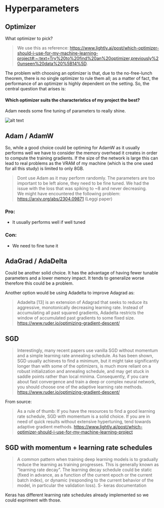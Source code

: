 # Hyperparameters
## Optimizer
What optimizer to pick?
> We use this as reference: https://www.lightly.ai/post/which-optimizer-should-i-use-for-my-machine-learning-project#:~:text=Try%20to%20find%20an%20optimizer,previously%20unseen%20data%20%5B14%5D.

The problem with choosing an optimizer is that, due to the no-free-lunch theorem, there is no single optimizer to rule them all; as a matter of fact, the performance of an optimizer is highly dependent on the setting. So, the central question that arises is:

#### Which optimizer suits the characteristics of my project the best?
Adam needs some fine tuning of parameters to really shine.

![alt text](/home/jacopo/Downloads/62cd5ce03261cbb02f18863c_table.png)


## Adam / AdamW
So, while a good choice could be optiming for AdamW as it usually performs well we have to consider the memory overhead it creates in order to compute the training gradients. If the size of the network is large this can lead to real problems as the VRAM of my machine (which is the one used for all this study) is limited to only 8GB.

> Dont use Adam as it may perform randomly. The parameters are too important to be left alone, they need to be fine tuned.
> We had the issue with the loss that was spiking to ~8 and never decreasing. \
> We might have encountered the following problem: https://arxiv.org/abs/2304.09871 (Leggi paper)

### Pro:
- It usually performs well if well tuned

### Con:
- We need to fine tune it

## AdaGrad / AdaDelta
Could be another solid choice. It has the advantage of having fewer tunable parameters and a lower memory impact.
It tends to generalize worse therefore this could be a problem.

Another option would be using Adadelta to improve Adagrad as:
> Adadelta [13] is an extension of Adagrad that seeks to reduce its aggressive, monotonically decreasing learning rate. Instead of accumulating all past squared gradients, Adadelta restricts the window of accumulated past gradients to some fixed size.
> https://www.ruder.io/optimizing-gradient-descent/


## SGD
> Interestingly, many recent papers use vanilla SGD without momentum and a simple learning rate annealing schedule. As has been shown, SGD usually achieves to find a minimum, but it might take significantly longer than with some of the optimizers, is much more reliant on a robust initialization and annealing schedule, and may get stuck in saddle points rather than local minima. Consequently, if you care about fast convergence and train a deep or complex neural network, you should choose one of the adaptive learning rate methods.
> https://www.ruder.io/optimizing-gradient-descent/


From source:
> As a rule of thumb: If you have the resources to find a good learning rate schedule, SGD with momentum is a solid choice. If you are in need of quick results without extensive hypertuning, tend towards adaptive gradient methods.
>https://www.lightly.ai/post/which-optimizer-should-i-use-for-my-machine-learning-project
 
 
 ## SGD with momentum + learning rate schedules
> A common pattern when training deep learning models is to gradually reduce the learning as training progresses. This is generally known as "learning rate decay".
 The learning decay schedule could be static (fixed in advance, as a function of the current epoch or the current batch index), or dynamic (responding to the current behavior of the model, in particular the validation loss).
 S\- keras documentation

Keras has different learning rate schedules already implemented so we could expriment with those.

